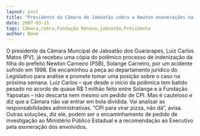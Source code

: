 ```yaml
---
layout: post
title: "Presidente da Câmara de Jaboatão cobra a Newton exonerações na Fundação Yapoatan"
date: 2007-03-15
tags: Câmara,cobra,Fundação Renova,jaboatão,Presidente
author: None
---
```

O presidente da Câmara Muncipal de Jaboatão dos Guararapes, Luiz Carlos Matos (PV), já recebeu&nbsp;uma cópia do polêmico processo de indenização da filha do prefeito Newton Carneiro (PSB), Solange Carneiro, por um acidente sofrido em 1998. 
Ele encaminhou a peça ao departamento jurídico do Legislativo para análise e promete tomar uma posição sobre o caso na próxima semana.
Luiz Carlos – que desde o início da polêmica tem batido pesado no acordo de quase R$ 1 milhão feito entre Solange e a Fundação Yapoatan – não descarta nem mesmo um pedido de CPI. 
Mas é cauteloso e diz que a Câmara não vai entrar em bola dividida. Vai analisar as responsabilidades administrativas. “CPI para virar pizza, não dá”, avisa.
Outras soluções, diz ele, podem ser o encaminhamento de pedido de investigação ao Ministério Público Estadual e a recomendação ao Executivo pela exoneração dos envolvidos. 